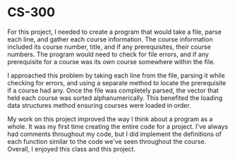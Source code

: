 # CS-300
For this project, I needed to create a program that would take a file, parse each line, and gather each course information. The course information included its course number, title, and if any prerequisites, their 
course numbers. The program would need to check for file errors, and if any prerequisite for a course was its own course somewhere within the file. 

I approached this problem by taking each line from the file, parsing it while checking for errors, and using a separate method to locate the prerequisite if a course had any. Once the file was completely parsed, 
the vector that held each course was sorted alphanumerically. This benefited the loading data structures method ensuring courses were loaded in order. 

My work on this project improved the way I think about a program as a whole. It was my first time creating the entire code for a project. I've always had comments throughout my code, but I did implement the
definitions of each function similar to the code we've seen throughout the course. Overall, I enjoyed this class and this project.
